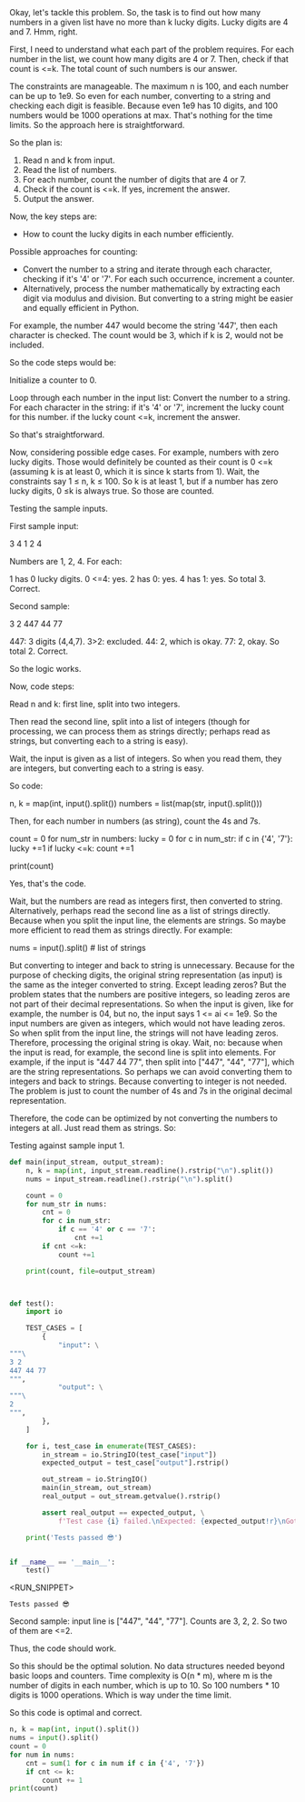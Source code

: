 <think>
Okay, let's tackle this problem. So, the task is to find out how many numbers in a given list have no more than k lucky digits. Lucky digits are 4 and 7. Hmm, right.

First, I need to understand what each part of the problem requires. For each number in the list, we count how many digits are 4 or 7. Then, check if that count is <=k. The total count of such numbers is our answer.

The constraints are manageable. The maximum n is 100, and each number can be up to 1e9. So even for each number, converting to a string and checking each digit is feasible. Because even 1e9 has 10 digits, and 100 numbers would be 1000 operations at max. That's nothing for the time limits. So the approach here is straightforward.

So the plan is:

1. Read n and k from input.
2. Read the list of numbers.
3. For each number, count the number of digits that are 4 or 7.
4. Check if the count is <=k. If yes, increment the answer.
5. Output the answer.

Now, the key steps are:

- How to count the lucky digits in each number efficiently.

Possible approaches for counting:

- Convert the number to a string and iterate through each character, checking if it's '4' or '7'. For each such occurrence, increment a counter.
- Alternatively, process the number mathematically by extracting each digit via modulus and division. But converting to a string might be easier and equally efficient in Python.

For example, the number 447 would become the string '447', then each character is checked. The count would be 3, which if k is 2, would not be included.

So the code steps would be:

Initialize a counter to 0.

Loop through each number in the input list:
   Convert the number to a string.
   For each character in the string:
       if it's '4' or '7', increment the lucky count for this number.
   if the lucky count <=k, increment the answer.

So that's straightforward.

Now, considering possible edge cases. For example, numbers with zero lucky digits. Those would definitely be counted as their count is 0 <=k (assuming k is at least 0, which it is since k starts from 1). Wait, the constraints say 1 ≤ n, k ≤ 100. So k is at least 1, but if a number has zero lucky digits, 0 ≤k is always true. So those are counted.

Testing the sample inputs.

First sample input:

3 4
1 2 4

Numbers are 1, 2, 4. For each:

1 has 0 lucky digits. 0 <=4: yes.
2 has 0: yes.
4 has 1: yes. So total 3. Correct.

Second sample:

3 2
447 44 77

447: 3 digits (4,4,7). 3>2: excluded.
44: 2, which is okay.
77: 2, okay. So total 2. Correct.

So the logic works.

Now, code steps:

Read n and k: first line, split into two integers.

Then read the second line, split into a list of integers (though for processing, we can process them as strings directly; perhaps read as strings, but converting each to a string is easy).

Wait, the input is given as a list of integers. So when you read them, they are integers, but converting each to a string is easy.

So code:

n, k = map(int, input().split())
numbers = list(map(str, input().split()))

Then, for each number in numbers (as string), count the 4s and 7s.

count = 0
for num_str in numbers:
    lucky = 0
    for c in num_str:
        if c in {'4', '7'}:
            lucky +=1
    if lucky <=k:
        count +=1

print(count)

Yes, that's the code.

Wait, but the numbers are read as integers first, then converted to string. Alternatively, perhaps read the second line as a list of strings directly. Because when you split the input line, the elements are strings. So maybe more efficient to read them as strings directly. For example:

nums = input().split()  # list of strings

But converting to integer and back to string is unnecessary. Because for the purpose of checking digits, the original string representation (as input) is the same as the integer converted to string. Except leading zeros? But the problem states that the numbers are positive integers, so leading zeros are not part of their decimal representations. So when the input is given, like for example, the number is 04, but no, the input says 1 <= ai <= 1e9. So the input numbers are given as integers, which would not have leading zeros. So when split from the input line, the strings will not have leading zeros. Therefore, processing the original string is okay. Wait, no: because when the input is read, for example, the second line is split into elements. For example, if the input is "447 44 77", then split into ["447", "44", "77"], which are the string representations. So perhaps we can avoid converting them to integers and back to strings. Because converting to integer is not needed. The problem is just to count the number of 4s and 7s in the original decimal representation.

Therefore, the code can be optimized by not converting the numbers to integers at all. Just read them as strings. So:

Testing against sample input 1.

```python
def main(input_stream, output_stream):
    n, k = map(int, input_stream.readline().rstrip("\n").split())
    nums = input_stream.readline().rstrip("\n").split()

    count = 0
    for num_str in nums:
        cnt = 0
        for c in num_str:
            if c == '4' or c == '7':
                cnt +=1
        if cnt <=k:
            count +=1

    print(count, file=output_stream)



def test():
    import io

    TEST_CASES = [
        {
            "input": \
"""\
3 2
447 44 77
""",
            "output": \
"""\
2
""",
        }, 
    ]

    for i, test_case in enumerate(TEST_CASES):
        in_stream = io.StringIO(test_case["input"])
        expected_output = test_case["output"].rstrip()

        out_stream = io.StringIO()
        main(in_stream, out_stream)
        real_output = out_stream.getvalue().rstrip()

        assert real_output == expected_output, \
            f'Test case {i} failed.\nExpected: {expected_output!r}\nGot: {real_output!r}'

    print('Tests passed 😎')


if __name__ == '__main__':
    test()


```

<RUN_SNIPPET>
```output
Tests passed 😎

```

Second sample: input line is ["447", "44", "77"]. Counts are 3, 2, 2. So two of them are <=2.

Thus, the code should work.

So this should be the optimal solution. No data structures needed beyond basic loops and counters. Time complexity is O(n * m), where m is the number of digits in each number, which is up to 10. So 100 numbers * 10 digits is 1000 operations. Which is way under the time limit.

So this code is optimal and correct.
</think>

```python
n, k = map(int, input().split())
nums = input().split()
count = 0
for num in nums:
    cnt = sum(1 for c in num if c in {'4', '7'})
    if cnt <= k:
        count += 1
print(count)
```
